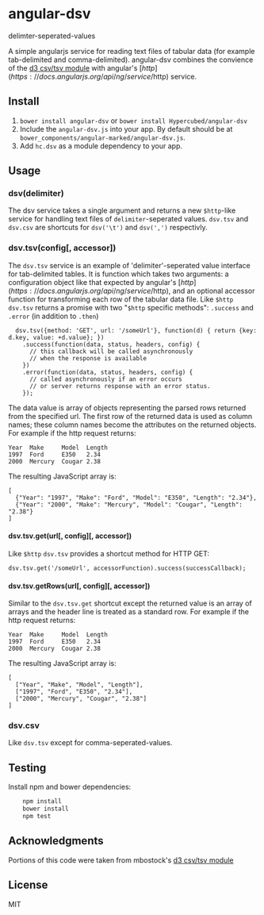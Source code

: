 # angular-dsv
delimter-seperated-values

A simple angularjs service for reading text files of tabular data (for example tab-delimited and comma-delimited).  angular-dsv combines the convience of the [d3 csv/tsv module](https://github.com/mbostock/d3/wiki/CSV) with angular's [$http](https://docs.angularjs.org/api/ng/service/$http) service.

## Install
1. `bower install angular-dsv` or `bower install Hypercubed/angular-dsv`
2. Include the `angular-dsv.js` into your app.  By default should be at `bower_components/angular-marked/angular-dsv.js`.
4. Add `hc.dsv` as a module dependency to your app.

## Usage

### dsv(delimiter)

The dsv service takes a single argument and returns a new `$http`-like service for handling text files of `delimiter`-seperated values.  `dsv.tsv` and `dsv.csv` are  shortcuts for `dsv('\t')` and `dsv(',')` respectivly.

### dsv.tsv(config[, accessor])

The `dsv.tsv` service is an example of 'delimiter'-seperated value interface for tab-delimited tables.  It is function which takes two arguments: a configuration object like that expected by angular's [$http](https://docs.angularjs.org/api/ng/service/$http), and an optional accessor function for transforming each row of the tabular data file.  Like `$http` `dsv.tsv` returns a promise with two "`$http` specific methods": `.success` and `.error` (in addition to `.then`)

```(js)
  dsv.tsv({method: 'GET', url: '/someUrl'}, function(d) { return {key: d.key, value: +d.value}; })
    .success(function(data, status, headers, config) {
      // this callback will be called asynchronously
      // when the response is available
    })
    .error(function(data, status, headers, config) {
      // called asynchronously if an error occurs
      // or server returns response with an error status.
    });
```

The data value is array of objects representing the parsed rows returned from the specified url.  The first row of the returned data is used as column names; these column names become the attributes on the returned objects. For example if the http request returns:

```
Year  Make     Model  Length
1997  Ford     E350   2.34
2000  Mercury  Cougar 2.38
```

The resulting JavaScript array is:

```
[
  {"Year": "1997", "Make": "Ford", "Model": "E350", "Length": "2.34"},
  {"Year": "2000", "Make": "Mercury", "Model": "Cougar", "Length": "2.38"}
]
```

#### dsv.tsv.get(url\[, config]\[, accessor])

Like `$http` `dsv.tsv` provides a shortcut method for HTTP GET:

```(js)
dsv.tsv.get('/someUrl', accessorFunction).success(successCallback);
```

#### dsv.tsv.getRows(url\[, config]\[, accessor])

Similar to the `dsv.tsv.get` shortcut except the returned value is an array of arrays and the header line is treated as a standard row. For example if the http request returns:

```
Year  Make     Model  Length
1997  Ford     E350   2.34
2000  Mercury  Cougar 2.38
```

The resulting JavaScript array is:

```
[
  ["Year", "Make", "Model", "Length"],
  ["1997", "Ford", "E350", "2.34"],
  ["2000", "Mercury", "Cougar", "2.38"]
]
```

### dsv.csv

Like `dsv.tsv` except for comma-seperated-values.

## Testing

Install npm and bower dependencies:

```bash
	npm install
	bower install
	npm test
```

## Acknowledgments

Portions of this code were taken from mbostock's [d3 csv/tsv module](https://github.com/mbostock/d3/wiki/CSV)

## License
MIT
